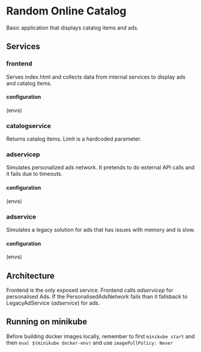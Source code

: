 # Random Online Catalog
Basic application that displays catalog items and ads.

## Services
### frontend
Serves index.html and collects data from internal services to display ads and catalog items.

#### configuration 
(envs)

### catalogservice
Returns catalog items. Limit is a hardcoded parameter.

### adservicep
Simulates personalized ads network. It pretends to do external API calls and it fails due to timeouts.

#### configuration 
(envs)

### adservice
Simulates a legacy solution for ads that has issues with memory and is slow.

#### configuration 
(envs)


## Architecture
Frontend is the only exposed service. Frontend calls *adservicep* for personalised Ads. If the PersonalisedAdsNetwork fails than it fallsback to LegacyAdService (*adservice*) for ads.


## Running on minikube
Before building docker images locally, remember to first `minikube start` and then `eval $(minikube docker-env)` and use `imagePullPolicy: Never`